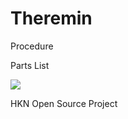 # Theremin

Procedure

Parts List

![](http://i.cmpnet.com/audiodesignline/2010/discrete_audio_amplifier_basics_fig9.13.jpg)

HKN Open Source Project
